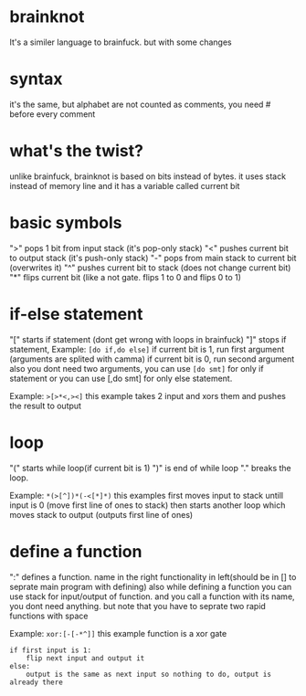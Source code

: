 # brainknot
It's a similer language to brainfuck. but with some changes

# syntax
it's the same, but alphabet are not counted as comments, you need # before every comment

# what's the twist?
unlike brainfuck, brainknot is based on bits instead of bytes.
it uses stack instead of memory line
and it has a variable called current bit

# basic symbols
">" pops 1 bit from input stack (it's pop-only stack)
"<" pushes current bit to output stack (it's push-only stack)
"-" pops from main stack to current bit (overwrites it)
"^" pushes current bit to stack (does not change current bit)
"*" flips current bit (like a not gate. flips 1 to 0 and flips 0 to 1)

# if-else statement
"\[" starts if statement (dont get wrong with loops in brainfuck)
"]" stops if statement, Example: `[do if,do else]`
if current bit is 1, run first argument (arguments are splited with camma)
if current bit is 0, run second argument
also you dont need two arguments, you can use `[do smt]` for only if statement
or you can use [,do smt] for only else statement.

Example: `>[>*<,><]`
this example takes 2 input and xors them and pushes the result to output

# loop
"(" starts while loop(if current bit is 1)
")" is end of while loop
"." breaks the loop.

Example: `*(>[^])*(-<[*]*)`
this examples first moves input to stack untill input is 0 (move first line of ones to stack)
then starts another loop which moves stack to output (outputs first line of ones)

# define a function
":" defines a function.
name in the right
functionality in left(should be in [] to seprate main program with defining)
also while defining a function you can use stack for input/output of function.
and you call a function with its name, you dont need anything.
but note that you have to seprate two rapid functions with space

Example:
`xor:[-[-*^]]`
this example function is a xor gate

    if first input is 1:
        flip next input and output it
    else:
        output is the same as next input so nothing to do, output is already there
